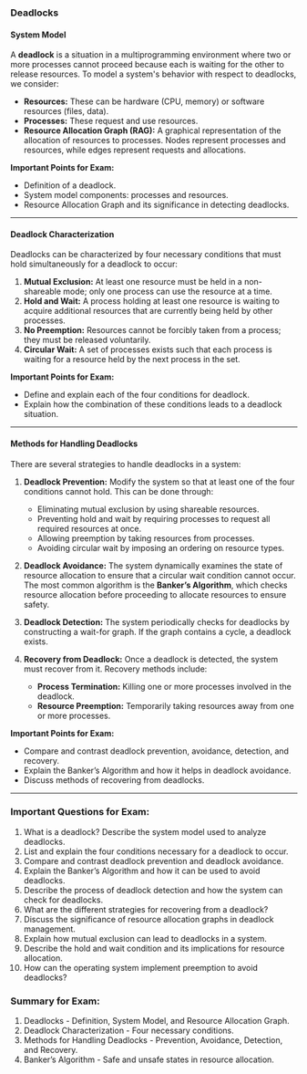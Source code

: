 
### Deadlocks

#### System Model

A **deadlock** is a situation in a multiprogramming environment where two or more processes cannot proceed because each is waiting for the other to release resources. To model a system's behavior with respect to deadlocks, we consider:
- **Resources:** These can be hardware (CPU, memory) or software resources (files, data).
- **Processes:** These request and use resources.
- **Resource Allocation Graph (RAG):** A graphical representation of the allocation of resources to processes. Nodes represent processes and resources, while edges represent requests and allocations.

**Important Points for Exam:**
- Definition of a deadlock.
- System model components: processes and resources.
- Resource Allocation Graph and its significance in detecting deadlocks.

---

#### Deadlock Characterization

Deadlocks can be characterized by four necessary conditions that must hold simultaneously for a deadlock to occur:
1. **Mutual Exclusion:** At least one resource must be held in a non-shareable mode; only one process can use the resource at a time.
2. **Hold and Wait:** A process holding at least one resource is waiting to acquire additional resources that are currently being held by other processes.
3. **No Preemption:** Resources cannot be forcibly taken from a process; they must be released voluntarily.
4. **Circular Wait:** A set of processes exists such that each process is waiting for a resource held by the next process in the set.

**Important Points for Exam:**
- Define and explain each of the four conditions for deadlock.
- Explain how the combination of these conditions leads to a deadlock situation.

---

#### Methods for Handling Deadlocks

There are several strategies to handle deadlocks in a system:

1. **Deadlock Prevention:** Modify the system so that at least one of the four conditions cannot hold. This can be done through:
   - Eliminating mutual exclusion by using shareable resources.
   - Preventing hold and wait by requiring processes to request all required resources at once.
   - Allowing preemption by taking resources from processes.
   - Avoiding circular wait by imposing an ordering on resource types.

2. **Deadlock Avoidance:** The system dynamically examines the state of resource allocation to ensure that a circular wait condition cannot occur. The most common algorithm is the **Banker’s Algorithm**, which checks resource allocation before proceeding to allocate resources to ensure safety.

3. **Deadlock Detection:** The system periodically checks for deadlocks by constructing a wait-for graph. If the graph contains a cycle, a deadlock exists. 

4. **Recovery from Deadlock:** Once a deadlock is detected, the system must recover from it. Recovery methods include:
   - **Process Termination:** Killing one or more processes involved in the deadlock.
   - **Resource Preemption:** Temporarily taking resources away from one or more processes.

**Important Points for Exam:**
- Compare and contrast deadlock prevention, avoidance, detection, and recovery.
- Explain the Banker’s Algorithm and how it helps in deadlock avoidance.
- Discuss methods of recovering from deadlocks.

---

### Important Questions for Exam:

1. What is a deadlock? Describe the system model used to analyze deadlocks.
2. List and explain the four conditions necessary for a deadlock to occur.
3. Compare and contrast deadlock prevention and deadlock avoidance.
4. Explain the Banker’s Algorithm and how it can be used to avoid deadlocks.
5. Describe the process of deadlock detection and how the system can check for deadlocks.
6. What are the different strategies for recovering from a deadlock?
7. Discuss the significance of resource allocation graphs in deadlock management.
8. Explain how mutual exclusion can lead to deadlocks in a system.
9. Describe the hold and wait condition and its implications for resource allocation.
10. How can the operating system implement preemption to avoid deadlocks?

### Summary for Exam:

1. Deadlocks - Definition, System Model, and Resource Allocation Graph.
2. Deadlock Characterization - Four necessary conditions.
3. Methods for Handling Deadlocks - Prevention, Avoidance, Detection, and Recovery.
4. Banker’s Algorithm - Safe and unsafe states in resource allocation.
